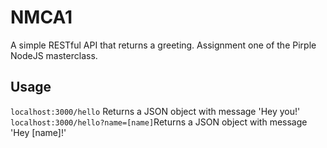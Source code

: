 # NMCA1

A simple RESTful API that returns a greeting. Assignment one of the Pirple NodeJS masterclass.

## Usage

`localhost:3000/hello` Returns a JSON object with message 'Hey you!'
`localhost:3000/hello?name=[name]`Returns a JSON object with message 'Hey [name]!'
